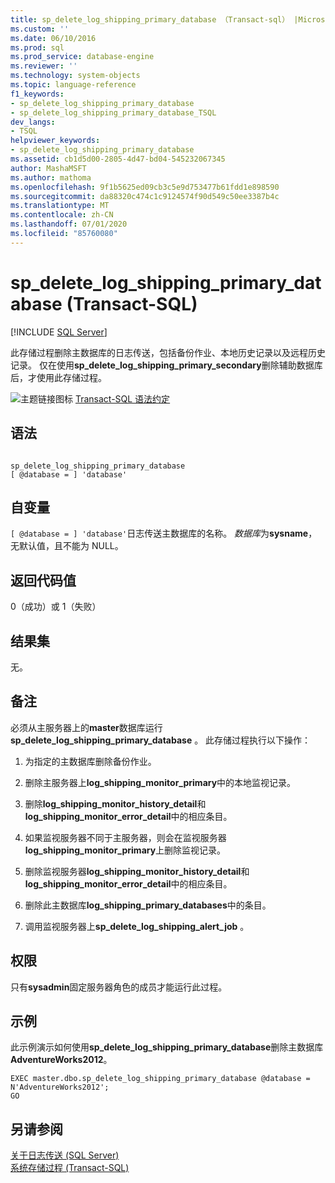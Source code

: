 ```yaml
---
title: sp_delete_log_shipping_primary_database （Transact-sql） |Microsoft Docs
ms.custom: ''
ms.date: 06/10/2016
ms.prod: sql
ms.prod_service: database-engine
ms.reviewer: ''
ms.technology: system-objects
ms.topic: language-reference
f1_keywords:
- sp_delete_log_shipping_primary_database
- sp_delete_log_shipping_primary_database_TSQL
dev_langs:
- TSQL
helpviewer_keywords:
- sp_delete_log_shipping_primary_database
ms.assetid: cb1d5d00-2805-4d47-bd04-545232067345
author: MashaMSFT
ms.author: mathoma
ms.openlocfilehash: 9f1b5625ed09cb3c5e9d753477b61fdd1e898590
ms.sourcegitcommit: da88320c474c1c9124574f90d549c50ee3387b4c
ms.translationtype: MT
ms.contentlocale: zh-CN
ms.lasthandoff: 07/01/2020
ms.locfileid: "85760080"
---
```

# <a name="sp_delete_log_shipping_primary_database-transact-sql"></a>sp_delete_log_shipping_primary_database (Transact-SQL)
[!INCLUDE [SQL Server](../../includes/applies-to-version/sqlserver.md)]

  此存储过程删除主数据库的日志传送，包括备份作业、本地历史记录以及远程历史记录。 仅在使用**sp_delete_log_shipping_primary_secondary**删除辅助数据库后，才使用此存储过程。  
  
 ![主题链接图标](../../database-engine/configure-windows/media/topic-link.gif "“主题链接”图标") [Transact-SQL 语法约定](../../t-sql/language-elements/transact-sql-syntax-conventions-transact-sql.md)  
  
## <a name="syntax"></a>语法  
  
```  
  
sp_delete_log_shipping_primary_database  
[ @database = ] 'database'  
```  
  
## <a name="arguments"></a>自变量  
`[ @database = ] 'database'`日志传送主数据库的名称。 *数据库*为**sysname**，无默认值，且不能为 NULL。  
  
## <a name="return-code-values"></a>返回代码值  
 0（成功）或 1（失败）  
  
## <a name="result-sets"></a>结果集  
 无。  
  
## <a name="remarks"></a>备注  
 必须从主服务器上的**master**数据库运行**sp_delete_log_shipping_primary_database** 。 此存储过程执行以下操作：  
  
1.  为指定的主数据库删除备份作业。  
  
2.  删除主服务器上**log_shipping_monitor_primary**中的本地监视记录。  
  
3.  删除**log_shipping_monitor_history_detail**和**log_shipping_monitor_error_detail**中的相应条目。  
  
4.  如果监视服务器不同于主服务器，则会在监视服务器**log_shipping_monitor_primary**上删除监视记录。  
  
5.  删除监视服务器**log_shipping_monitor_history_detail**和**log_shipping_monitor_error_detail**中的相应条目。  
  
6.  删除此主数据库**log_shipping_primary_databases**中的条目。  
  
7.  调用监视服务器上**sp_delete_log_shipping_alert_job** 。  

## <a name="permissions"></a>权限  
 只有**sysadmin**固定服务器角色的成员才能运行此过程。  
  
## <a name="examples"></a>示例  
 此示例演示如何使用**sp_delete_log_shipping_primary_database**删除主数据库**AdventureWorks2012**。  
  
```  
EXEC master.dbo.sp_delete_log_shipping_primary_database @database = N'AdventureWorks2012';  
GO  
```  
  
## <a name="see-also"></a>另请参阅  
 [关于日志传送 (SQL Server)](../../database-engine/log-shipping/about-log-shipping-sql-server.md)   
 [系统存储过程 (Transact-SQL)](../../relational-databases/system-stored-procedures/system-stored-procedures-transact-sql.md)  
  
  
